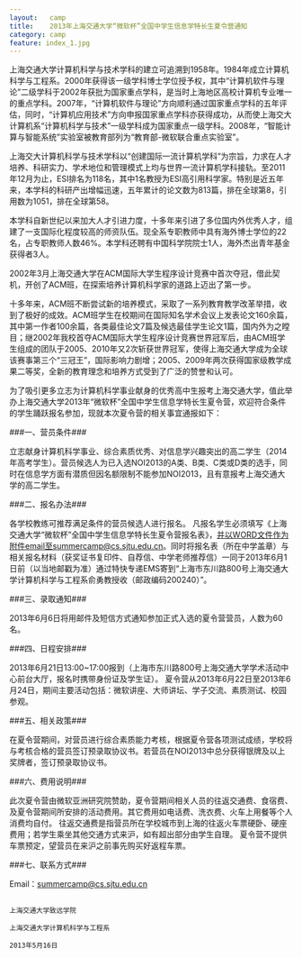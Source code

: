 ```yaml
---
layout:   camp
title:    2013年上海交通大学“微软杯”全国中学生信息学特长生夏令营通知
category: camp
feature: index_1.jpg
---
```


上海交通大学计算机科学与技术学科的建立可追溯到1958年。1984年成立计算机科学与工程系。<!--break-->2000年获得该一级学科博士学位授予权，其中“计算机软件与理论”二级学科于2002年获批为国家重点学科，是当时上海地区高校计算机专业唯一的重点学科。2007年，“计算机软件与理论”方向顺利通过国家重点学科的五年评估，同时，“计算机应用技术”方向申报国家重点学科亦获得成功，从而使上海交大计算机系“计算机科学与技术”一级学科成为国家重点一级学科。2008年，“智能计算与智能系统”实验室被教育部列为“教育部-微软联合重点实验室”。

上海交大计算机科学与技术学科以“创建国际一流计算机学科”为宗旨，力求在人才培养、科研实力、学术地位和管理模式上均与世界一流计算机学科接轨。至2011年12月为止，ESI排名为118名，其中1名教授为ESI高引用科学家。特别是近五年来，本学科的科研产出增幅迅速，五年累计的论文数为813篇，排在全球第8，引用数为1051，排在全球第58。

本学科自新世纪以来加大人才引进力度，十多年来引进了多位国内外优秀人才，组建了一支国际化程度较高的师资队伍。现全系专职教师中具有海外博士学位的22名，占专职教师人数46%。本学科还聘有中国科学院院士1人，海外杰出青年基金获得者3人。

2002年3月上海交通大学在ACM国际大学生程序设计竞赛中首次夺冠，借此契机，开创了ACM班，在探索培养计算机科学家的道路上迈出了第一步。

十多年来，ACM班不断尝试新的培养模式，采取了一系列教育教学改革举措，收到了极好的成效。ACM班学生在校期间在国际知名学术会议上发表论文160余篇，其中第一作者100余篇，各类最佳论文7篇及候选最佳学生论文1篇，国内外为之瞠目；继2002年我校首夺ACM国际大学生程序设计竞赛世界冠军后，由ACM班学生组成的团队于2005、2010年又2次斩获世界冠军，使得上海交通大学成为全球该赛事第三个“三冠王”，国际影响力剧增；2005、2009年两次获得国家级教学成果二等奖，全新的教育理念和培养方式受到了广泛的赞誉和认可。

为了吸引更多立志为计算机科学事业献身的优秀高中生报考上海交通大学，值此举办上海交通大学2013年“微软杯”全国中学生信息学特长生夏令营，欢迎符合条件的学生踊跃报名参加，现就本次夏令营的相关事宜通报如下：

###一、营员条件###

立志献身计算机科学事业、综合素质优秀、对信息学兴趣突出的高二学生（2014年高考学生）。营员候选人为已入选NOI2013的A类、B类、C类或D类的选手，同时在信息学方面有潜质但因名额限制不能参加NOI2013，且有意报考上海交通大学的高二学生。

###二、报名办法###

各学校教练可推荐满足条件的营员候选人进行报名。 凡报名学生必须填写《上海交通大学“微软杯”全国中学生信息学特长生夏令营报名表》，并以WORD文件作为附件email至summercamp@cs.sjtu.edu.cn。同时将报名表（所在中学盖章）与相关报名材料（获奖证书复印件、自荐信、中学老师推荐信）一同于2013年6月1日前（以当地邮戳为准）通过特快专递EMS寄到“上海市东川路800号上海交通大学计算机科学与工程系俞勇教授收（邮政编码200240）”。

###三、录取通知###

2013年6月6日将用邮件及短信方式通知参加正式入选的夏令营营员，人数为60名。

###四、日程安排###

2013年6月21日13:00~17:00报到（上海市东川路800号上海交通大学学术活动中心前台大厅，报名时携带身份证及学生证）。 夏令营从2013年6月22日至2013年6月24日，期间主要活动包括：微软讲座、大师讲坛、学子交流、素质测试、校园参观。

###五、相关政策###

在夏令营期间，对营员进行综合素质能力考核，根据夏令营各项测试成绩，学校将与考核合格的营员签订预录取协议书。若营员在NOI2013中总分获得银牌及以上奖牌者，签订预录取协议书。

###六、费用说明###

此次夏令营由微软亚洲研究院赞助，夏令营期间相关人员的往返交通费、食宿费、及夏令营期间所安排的活动费用。其它费用如电话费、洗衣费、火车上用餐等个人消费均自付。 往返交通费是指营员所在学校城市到上海的往返火车票硬卧、硬座费用；若学生乘坐其他交通方式来沪，如有超出部分由学生自理。 夏令营不提供车票预定，望营员在来沪之前事先购买好返程车票。

###七、联系方式###

Email：summercamp@cs.sjtu.edu.cn

                                                                                                             上海交通大学致远学院
                                                                                                        上海交通大学计算机科学与工程系
                                                                                                                2013年5月16日

